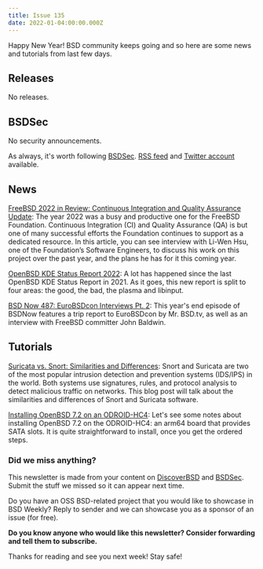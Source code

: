 ```yaml
---
title: Issue 135
date: 2022-01-04:00:00.000Z
---
```


Happy New Year! BSD community keeps going and so here are some news and tutorials from last few days. 

<!-- more -->

## Releases

No releases.

## BSDSec

No security announcements.

As always, it's worth following [BSDSec](https://bsdsec.net). [RSS feed](https://bsdsec.net/articles.atom) and [Twitter account](https://twitter.com/bsdsec) available.

## News

[FreeBSD 2022 in Review: Continuous Integration and Quality Assurance Update](https://freebsdfoundation.org/blog/2022-in-review-continuous-integration-and-quality-assurance-update/?utm_source=bsdweekly): The year 2022 was a busy and productive one for the FreeBSD Foundation. Continuous Integration (CI) and Quality Assurance (QA) is but one of many successful efforts the Foundation continues to support as a dedicated resource. In this article, you can see interview with Li-Wen Hsu, one of the Foundation’s Software Engineers, to discuss his work on this project over the past year, and the plans he has for it this coming year.

[OpenBSD KDE Status Report 2022](https://www.sizeofvoid.org/posts/2022-26-12-openbsd-kde-status-report-2022/?utm_source=bsdweekly): A lot has happened since the last OpenBSD KDE Status Report in 2021. As it goes, this new report is split to four areas: the good, the bad, the plasma and libinput.

[BSD Now 487: EuroBSDcon Interviews Pt. 2](https://www.bsdnow.tv/487?utm_source=bsdweekly): This year's end episode of BSDNow features a trip report to EuroBSDcon by Mr. BSD.tv, as well as an interview with FreeBSD committer John Baldwin.

## Tutorials

[Suricata vs. Snort: Similarities and Differences](https://www.netgate.com/blog/suricata-vs-snort?utm_source=bsdweekly): Snort and Suricata are two of the most popular intrusion detection and prevention systems (IDS/IPS) in the world. Both systems use signatures, rules, and protocol analysis to detect malicious traffic on networks. This blog post will talk about the similarities and differences of Snort and Suricata software.

[Installing OpenBSD 7.2 on an ODROID-HC4](https://www.tumfatig.net/2022/install-openbsd-odroid-hc4/?utm_source=bsdweekly): Let's see some notes about installing OpenBSD 7.2 on the ODROID-HC4: an arm64 board that provides SATA slots. It is quite straightforward to install, once you get the ordered steps.

### Did we miss anything?

This newsletter is made from your content on [DiscoverBSD](https://discoverbsd.com) and [BSDSec](https://bsdsec.net). Submit the stuff we missed so it can appear next time.

Do you have an OSS BSD-related project that you would like to showcase in BSD Weekly? Reply to sender and we can showcase you as a sponsor of an issue (for free).

**Do you know anyone who would like this newsletter? Consider forwarding and tell them to subscribe.**

Thanks for reading and see you next week! Stay safe!